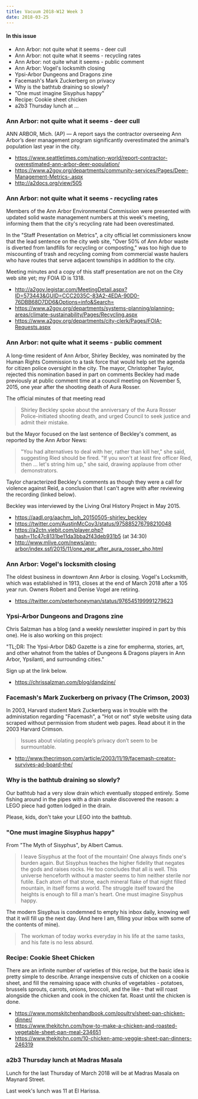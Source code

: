 ```yaml
---
title: Vacuum 2018-W12 Week 3
date: 2018-03-25
---
```


#### In this issue

* Ann Arbor: not quite what it seems - deer cull 
* Ann Arbor: not quite what it seems - recycling rates 
* Ann Arbor: not quite what it seems - public comment 
* Ann Arbor: Vogel's locksmith closing
* Ypsi-Arbor Dungeons and Dragons zine
* Facemash's Mark Zuckerberg on privacy
* Why is the bathtub draining so slowly?
* "One must imagine Sisyphus happy"
* Recipe: Cookie sheet chicken
* a2b3 Thursday lunch at ...

### Ann Arbor: not quite what it seems - deer cull

ANN ARBOR, Mich. (AP) — A report says the contractor overseeing Ann
Arbor’s deer management program significantly overestimated the
animal’s population last year in the city.

* https://www.seattletimes.com/nation-world/report-contractor-overestimated-ann-arbor-deer-population/
* https://www.a2gov.org/departments/community-services/Pages/Deer-Management-Metrics-.aspx
* http://a2docs.org/view/505

### Ann Arbor: not quite what it seems - recycling rates 

Members of the Ann Arbor Environmental Commission were
presented with updated solid waste management numbers at this week's meeting,
informing them that the city's recycling rate had been
overestimated.

In the "Staff Presentation on Metrics", a city official
let commissioners know that the lead sentence on the city web site,
"Over 50% of Ann Arbor waste is diverted from landfills for recycling or composting,"
was too high due to miscounting of trash and recycling
coming from commercial waste haulers who have routes that
serve adjacent townships in addition to the city.

Meeting minutes and a copy of this staff presentation
are not on the City web site yet; my FOIA ID is 1318.

* http://a2gov.legistar.com/MeetingDetail.aspx?ID=573443&GUID=CCC2035C-83A2-4EDA-90D0-76DBB68D7DD6&Options=info&Search=
* https://www.a2gov.org/departments/systems-planning/planning-areas/climate-sustainability/Pages/Recycling.aspx
* https://www.a2gov.org/departments/city-clerk/Pages/FOIA-Requests.aspx

### Ann Arbor: not quite what it seems - public comment

A long-time resident of Ann Arbor, Shirley Beckley, was
nominated by the Human Rights Commission to a task force
that would help set the agenda for citizen police oversight
in the city. The mayor, Christopher Taylor, rejected this 
nomination based in part on comments Beckley had made
previously at public comment time at a council meeting on November 5, 2015,
one year after the shooting death of Aura Rosser.

The official minutes of that meeting read

> Shirley Beckley spoke about the anniversary of the Aura
Rosser Police-initiated shooting death, and urged Council to seek justice and admit
their mistake.

but the Mayor focused on the last sentence of Beckley's comment,
as reported by the Ann Arbor News:

> "You had alternatives to deal with her, rather than kill her," she said, suggesting Ried should be fired.
> "If you won't at least fire officer Ried, then ... let's string him up," she said, drawing applause from other demonstrators.

Taylor characterized Beckley's comments as though
they were a call for violence against Reid, a
conclusion that I can't agree with after reviewing
the recording (linked below). 

Beckley was interviewed by the Living Oral History Project
in May 2015.

* https://aadl.org/aachm_loh_20150505-shirley_beckley
* https://twitter.com/AustinMcCoy3/status/975885276798210048
* https://a2ctn.viebit.com/player.php?hash=11c47c8131be11da3bba2f43deb931b5 (at 34:30)
* http://www.mlive.com/news/ann-arbor/index.ssf/2015/11/one_year_after_aura_rosser_sho.html

### Ann Arbor: Vogel's locksmith closing

The oldest business in downtown Ann Arbor is closing.
Vogel's Locksmith, which was established in 1913, closes
at the end of March 2018 after a 105 year run. Owners Robert
and Denise Vogel are retiring.

* https://twitter.com/peterhoneyman/status/976545199991279623

### Ypsi-Arbor Dungeons and Dragons zine

Chris Salzman has a blog (and a weekly newsletter inspired in part
by this one). He is also working on this project:

"TL;DR: The Ypsi-Arbor D&D Gazette is a zine for empherma, stories,
art, and other whatnot from the tables of Dungeons & Dragons players
in Ann Arbor, Ypsilanti, and surrounding cities." 

Sign up at the link below.

* https://chrissalzman.com/blog/dandzine/

### Facemash's Mark Zuckerberg on privacy (The Crimson, 2003)

In 2003, Harvard student Mark Zuckerberg was in trouble with
the administation regarding "Facemash", a "Hot or not" style
website using data scraped without permission from student 
web pages. Read about it in the 2003 Harvard Crimson.

> Issues about violating people’s privacy don’t seem to be surmountable.

* http://www.thecrimson.com/article/2003/11/19/facemash-creator-survives-ad-board-the/

### Why is the bathtub draining so slowly?

Our bathtub had a very slow drain which eventually stopped
entirely. Some fishing around in the pipes with a drain snake
discovered the reason: a LEGO piece had gotten lodged in the drain.

Please, kids, don't take your LEGO into the bathtub.

### "One must imagine Sisyphus happy"

From "The Myth of Sisyphus", by Albert Camus.

> I leave Sisyphus at the foot of the mountain! One always finds
one's burden again. But Sisyphus teaches the higher fidelity that
negates the gods and raises rocks. He too concludes that all is
well. This universe henceforth without a master seems to him neither
sterile nor futile. Each atom of that stone, each mineral flake of
that night filled mountain, in itself forms a world. The struggle
itself toward the heights is enough to fill a man's heart. One must
imagine Sisyphus happy.

The modern Sisyphus is condemned to empty his inbox daily,
knowing well that it will fill up the next day. (And here I
am, filling your inbox with some of the contents of mine).

> The workman of today works everyday in his life at the same tasks, and his fate is no less absurd.

### Recipe: Cookie Sheet Chicken

There are an infinite number of varieties of this recipe, but
the basic idea is pretty simple to describe. Arrange inexpensive
cuts of chicken on a cookie sheet, and fill the remaining space
with chunks of vegetables - potatoes, brussels sprouts, carrots,
onions, broccoli, and the like - that will roast alongside the chicken
and cook in the chicken fat. Roast until the chicken is done.

* https://www.momskitchenhandbook.com/poultry/sheet-pan-chicken-dinner/
* https://www.thekitchn.com/how-to-make-a-chicken-and-roasted-vegetable-sheet-pan-meal-234651
* https://www.thekitchn.com/10-chicken-amp-veggie-sheet-pan-dinners-246319

### a2b3 Thursday lunch at Madras Masala

Lunch for the last Thursday of March 2018 will be at Madras Masala
on Maynard Street.

Last week's lunch was 11 at El Harissa.
